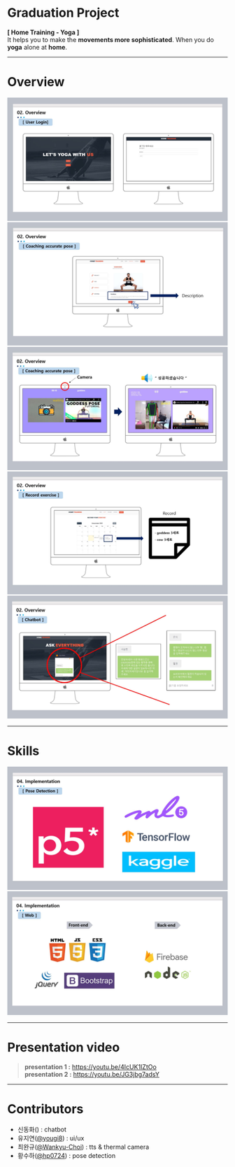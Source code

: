 
# Graduation Project

**[ Home Training - Yoga ]**   
It helps you to make the **movements more sophisticated**. When you do **yoga** alone at **home**.   

***   

# Overview

![overview1](https://github.com/yougi8/graduation-project/blob/main/images/overview1.JPG)  
![overview2](https://github.com/yougi8/graduation-project/blob/main/images/overview2.JPG)  
![overview3](https://github.com/yougi8/graduation-project/blob/main/images/overeview3.JPG)  
![overview4](https://github.com/yougi8/graduation-project/blob/main/images/overview4.JPG)  
![overview5](https://github.com/yougi8/graduation-project/blob/main/images/overview5.JPG)   

***   

# Skills
![skill1](https://github.com/yougi8/graduation-project/blob/main/images/skill1.JPG)
![skill2](https://github.com/yougi8/graduation-project/blob/main/images/skill2.JPG)

***   

# Presentation video   

> **presentation 1 :**  https://youtu.be/4IcUK1IZtOo  
>  **presentation 2 :**  https://youtu.be/JG3jbg7adsY   

***   

# Contributors

* 신동화() : chatbot
* 유지연([@yougi8](https://github.com/yougi8)) : ui/ux
* 최완규([@Wankyu-Choi](https://github.com/Wankyu-Choi)) : tts & thermal camera
* 황수하([@hp0724](https://github.com/hp0724)) : pose detection
